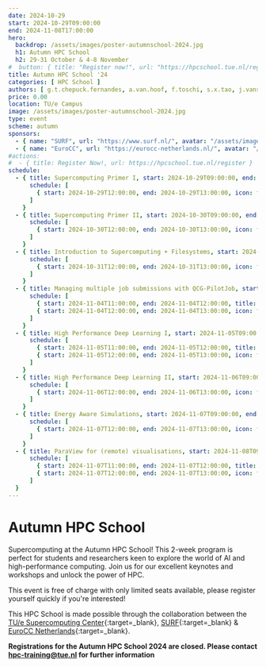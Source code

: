 ```yaml
---
date: 2024-10-29
start: 2024-10-29T09:00:00
end: 2024-11-08T17:00:00
hero:
  backdrop: /assets/images/poster-autumnschool-2024.jpg
  h1: Autumn HPC School
  h2: 29-31 October & 4-8 November
#  button: { title: "Register now!", url: "https://hpcschool.tue.nl/register/" }
title: Autumn HPC School '24
categories: [ HPC School ]
authors: [ g.t.chepuck.fernandes, a.van.hoof, f.toschi, s.x.tao, j.vanschoren ]
price: 0.00
location: TU/e Campus
image: /assets/images/poster-autumnschool-2024.jpg
type: event
scheme: autumn
sponsors:
  - { name: "SURF", url: "https://www.surf.nl/", avatar: "/assets/images/logo/surf.svg" }
  - { name: "EuroCC", url: "https://eurocc-netherlands.nl/", avatar: "/assets/images/logo/eurocc.svg" }
#actions:
#  - { title: Register Now!, url: https://hpcschool.tue.nl/register }
schedule:
  - { title: Supercomputing Primer I, start: 2024-10-29T09:00:00, end: 2024-10-29T14:00:00, location: Neuron 0.354, authors: [ g.t.chepuck.fernandes, a.van.hoof ],
      schedule: [
        { start: 2024-10-29T12:00:00, end: 2024-10-29T13:00:00, icon: food-fork-drink, title: Lunch },
      ]
    }
  - { title: Supercomputing Primer II, start: 2024-10-30T09:00:00, end: 2024-10-30T14:00:00, location: Neuron 0.354, authors: [ g.t.chepuck.fernandes, a.van.hoof ],
      schedule: [
        { start: 2024-10-30T12:00:00, end: 2024-10-30T13:00:00, icon: food-fork-drink, title: Lunch },
      ]
    }
  - { title: Introduction to Supercomputing + Filesystems, start: 2024-10-31T09:00:00, end: 2024-10-31T14:00:00, location: Neuron 0.354,
      schedule: [
        { start: 2024-10-31T12:00:00, end: 2024-10-31T13:00:00, icon: food-fork-drink, title: Lunch },
      ]
    }
  - { title: Managing multiple job submissions with QCG-PilotJob, start: 2024-11-04T09:00:00, end: 2024-11-04T14:00:00, location: Neuron 0.354, authors: [],
      schedule: [
        { start: 2024-11-04T11:00:00, end: 2024-11-04T12:00:00, title: "Keynote: Frederico Toschi", authors: [ f.toschi ] },
        { start: 2024-11-04T12:00:00, end: 2024-11-04T13:00:00, icon: food-fork-drink, title: Lunch },
      ]
    }
  - { title: High Performance Deep Learning I, start: 2024-11-05T09:00:00, end: 2024-11-05T17:00:00, location: Neuron 0.354, authors: [],
      schedule: [
        { start: 2024-11-05T11:00:00, end: 2024-11-05T12:00:00, title: "Keynote: Shuxia Tao", authors: [ s.x.tao ] },
        { start: 2024-11-05T12:00:00, end: 2024-11-05T13:00:00, icon: food-fork-drink, title: Lunch },
      ]
    }
  - { title: High Performance Deep Learning II, start: 2024-11-06T09:00:00, end: 2024-11-06T17:00:00, location: Neuron 0.354,
      schedule: [
        { start: 2024-11-06T12:00:00, end: 2024-11-06T13:00:00, icon: food-fork-drink, title: Lunch },
      ]
    }
  - { title: Energy Aware Simulations, start: 2024-11-07T09:00:00, end: 2024-11-07T14:00:00, location: Neuron 0.354,
      schedule: [
        { start: 2024-11-07T12:00:00, end: 2024-11-07T13:00:00, icon: food-fork-drink, title: Lunch },
      ]
    }
  - { title: ParaView for (remote) visualisations, start: 2024-11-08T09:00:00, end: 2024-11-08T14:00:00, location: Neuron 0.354, authors: [],
      schedule: [
        { start: 2024-11-07T11:00:00, end: 2024-11-07T12:00:00, title: "Keynote: Joaquin Vanschoren", authors: [ j.vanschoren ] },
        { start: 2024-11-07T12:00:00, end: 2024-11-07T13:00:00, icon: food-fork-drink, title: Lunch },
      ]
  }
---
```


# Autumn HPC School

Supercomputing at the Autumn HPC School! This 2-week program is perfect for students and researchers keen to explore the world of AI and high-performance computing. Join us for our excellent keynotes and workshops and unlock the power of HPC.

<!-- more -->

This event is free of charge with only limited seats available, please register yourself quickly if you're interested! 

This HPC School is made possible through the collaboration between the [TU/e Supercomputing Center](https://www.linkedin.com/in/supercomputing/){:target=_blank}, [SURF](https://www.surf.nl){:target=_blank} & [EuroCC Netherlands](https://eurocc-netherlands.nl/nl/){:target=_blank}.

<strong style="color: var(--md-accent-fg-color)">Registrations for the Autumn HPC School 2024 are closed. Please contact [hpc-training@tue.nl](mailto:hpc-training@tue.nl) for further information</strong>